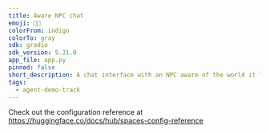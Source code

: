 ```yaml
---
title: Aware NPC chat
emoji: 💬💡
colorFrom: indigo
colorTo: gray
sdk: gradio
sdk_version: 5.31.0
app_file: app.py
pinned: false
short_description: A chat interface with an NPC aware of the world it lives in
tags:
  - agent-demo-track
---
```


Check out the configuration reference at https://huggingface.co/docs/hub/spaces-config-reference
